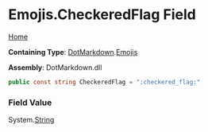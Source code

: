 # Emojis\.CheckeredFlag Field

[Home](../../../README.md)

**Containing Type**: [DotMarkdown](../../README.md)\.[Emojis](../README.md)

**Assembly**: DotMarkdown\.dll

```csharp
public const string CheckeredFlag = ":checkered_flag:"
```

### Field Value

System\.[String](https://docs.microsoft.com/en-us/dotnet/api/system.string)